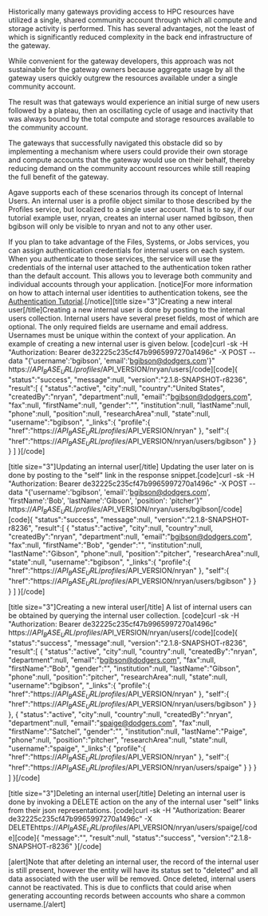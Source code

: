 Historically many gateways providing access to HPC resources have utilized a single, shared community account through which all compute and storage activity is performed. This has several advantages, not the least of which is significantly reduced complexity in the back end infrastructure of the gateway.

While convenient for the gateway developers, this approach was not sustainable for the gateway owners because aggregate usage by all the gateway users quickly outgrew the resources available under a single community account.

The result was that gateways would experience an initial surge of new users followed by a plateau, then an oscillating cycle of usage and inactivity that was always bound by the total compute and storage resources available to the community account.

The gateways that successfully navigated this obstacle did so by implementing a mechanism where users could provide their own storage and compute accounts that the gateway would use on their behalf, thereby reducing demand on the community account resources while still reaping the full benefit of the gateway.

Agave supports each of these scenarios through its concept of Internal Users. An internal user is a profile object similar to those described by the Profiles service, but localized to a single user account. That is to say, if our tutorial example user, nryan, creates an internal user named bgibson, then bgibson will only be visible to nryan and not to any other user.

If you plan to take advantage of the Files, Systems, or Jobs services, you can assign authentication credentials for internal users on each system. When you authenticate to those services, the service will use the credentials of the internal user attached to the authentication token rather than the default account. This allows you to leverage both community and individual accounts through your application. [notice]For more information on how to attach internal user identities to authentication tokens, see the <a title="Authentication Tutorial" href="http://agaveapi.co/authentication-tutorial/">Authentication Tutorial</a>.[/notice][title size="3"]Creating a new interal user[/title]Creating a new internal user is done by posting to the internal users collection. Internal users have several preset fields, most of which are optional. The only required fields are username and email address. Usernames must be unique within the context of your application. An example of creating a new internal user is given below. [code]curl -sk -H &quot;Authorization: Bearer de32225c235cf47b9965997270a1496c&quot; -X POST --data &quot;{'username':'bgibson', 'email':'bgibson@dodgers.com'}&quot; https://$API_BASE_URL/profiles/$API_VERSION/nryan/users[/code][code]{
   &quot;status&quot;:&quot;success&quot;,
   &quot;message&quot;:null,
   &quot;version&quot;:&quot;2.1.8-SNAPSHOT-r8236&quot;,
   &quot;result&quot;:[
      {
         &quot;status&quot;:&quot;active&quot;,
         &quot;city&quot;:null,
         &quot;country&quot;:&quot;United States&quot;,
         &quot;createdBy&quot;:&quot;nryan&quot;,
         &quot;department&quot;:null,
         &quot;email&quot;:&quot;bgibson@dodgers.com&quot;,
         &quot;fax&quot;:null,
         &quot;firstName&quot;:null,
         &quot;gender&quot;:&quot;&quot;,
         &quot;institution&quot;:null,
         &quot;lastName&quot;:null,
         &quot;phone&quot;:null,
         &quot;position&quot;:null,
         &quot;researchArea&quot;:null,
         &quot;state&quot;:null,
         &quot;username&quot;:&quot;bgibson&quot;,
         &quot;_links&quot;:{
            &quot;profile&quot;:{
               &quot;href&quot;:&quot;https://$API_BASE_URL/profiles/$API_VERSION/nryan&quot;
            },
            &quot;self&quot;:{
               &quot;href&quot;:&quot;https://$API_BASE_URL/profiles/$API_VERSION/nryan/users/bgibson&quot;
            }
         }
      }
   ]
}[/code]

[title size="3"]Updating an internal user[/title] Updating the user later on is done by posting to the "self" link in the response snippet.[code]curl -sk -H &quot;Authorization: Bearer de32225c235cf47b9965997270a1496c&quot; -X POST --data &quot;{'username':'bgibson', 'email':'bgibson@dodgers.com', 'firstName':'Bob', 'lastName':'Gibson', 'position': 'pitcher'}&quot; https://$API_BASE_URL/profiles/$API_VERSION/nryan/users/bgibson[/code][code]{
   &quot;status&quot;:&quot;success&quot;,
   &quot;message&quot;:null,
   &quot;version&quot;:&quot;2.1.8-SNAPSHOT-r8236&quot;,
   &quot;result&quot;:[
      {
         &quot;status&quot;:&quot;active&quot;,
         &quot;city&quot;:null,
         &quot;country&quot;:null,
         &quot;createdBy&quot;:&quot;nryan&quot;,
         &quot;department&quot;:null,
         &quot;email&quot;:&quot;bgibson@dodgers.com&quot;,
         &quot;fax&quot;:null,
         &quot;firstName&quot;:&quot;Bob&quot;,
         &quot;gender&quot;:&quot;&quot;,
         &quot;institution&quot;:null,
         &quot;lastName&quot;:&quot;Gibson&quot;,
         &quot;phone&quot;:null,
         &quot;position&quot;:&quot;pitcher&quot;,
         &quot;researchArea&quot;:null,
         &quot;state&quot;:null,
         &quot;username&quot;:&quot;bgibson&quot;,
         &quot;_links&quot;:{
            &quot;profile&quot;:{
               &quot;href&quot;:&quot;https://$API_BASE_URL/profiles/$API_VERSION/nryan&quot;
            },
            &quot;self&quot;:{
               &quot;href&quot;:&quot;https://$API_BASE_URL/profiles/$API_VERSION/nryan/users/bgibson&quot;
            }
         }
      }
   ]
}[/code]

[title size="3"]Creating a new interal user[/title] A list of internal users can be obtained by querying the internal user collection. [code]curl -sk -H &quot;Authorization: Bearer de32225c235cf47b9965997270a1496c&quot; https://$API_BASE_URL/profiles/$API_VERSION/nryan/users[/code][code]{
   &quot;status&quot;:&quot;success&quot;,
   &quot;message&quot;:null,
   &quot;version&quot;:&quot;2.1.8-SNAPSHOT-r8236&quot;,
   &quot;result&quot;:[
      {
         &quot;status&quot;:&quot;active&quot;,
         &quot;city&quot;:null,
         &quot;country&quot;:null,
         &quot;createdBy&quot;:&quot;nryan&quot;,
         &quot;department&quot;:null,
         &quot;email&quot;:&quot;bgibson@dodgers.com&quot;,
         &quot;fax&quot;:null,
         &quot;firstName&quot;:&quot;Bob&quot;,
         &quot;gender&quot;:&quot;&quot;,
         &quot;institution&quot;:null,
         &quot;lastName&quot;:&quot;Gibson&quot;,
         &quot;phone&quot;:null,
         &quot;position&quot;:&quot;pitcher&quot;,
         &quot;researchArea&quot;:null,
         &quot;state&quot;:null,
         &quot;username&quot;:&quot;bgibson&quot;,
         &quot;_links&quot;:{
            &quot;profile&quot;:{
               &quot;href&quot;:&quot;https://$API_BASE_URL/profiles/$API_VERSION/nryan&quot;
            },
            &quot;self&quot;:{
               &quot;href&quot;:&quot;https://$API_BASE_URL/profiles/$API_VERSION/nryan/users/bgibson&quot;
            }
         }
      },
      {
         &quot;status&quot;:&quot;active&quot;,
         &quot;city&quot;:null,
         &quot;country&quot;:null,
         &quot;createdBy&quot;:&quot;nryan&quot;,
         &quot;department&quot;:null,
         &quot;email&quot;:&quot;spaige@dodgers.com&quot;,
         &quot;fax&quot;:null,
         &quot;firstName&quot;:&quot;Satchel&quot;,
         &quot;gender&quot;:&quot;&quot;,
         &quot;institution&quot;:null,
         &quot;lastName&quot;:&quot;Paige&quot;,
         &quot;phone&quot;:null,
         &quot;position&quot;:&quot;pitcher&quot;,
         &quot;researchArea&quot;:null,
         &quot;state&quot;:null,
         &quot;username&quot;:&quot;spaige&quot;,
         &quot;_links&quot;:{
            &quot;profile&quot;:{
               &quot;href&quot;:&quot;https://$API_BASE_URL/profiles/$API_VERSION/nryan&quot;
            },
            &quot;self&quot;:{
               &quot;href&quot;:&quot;https://$API_BASE_URL/profiles/$API_VERSION/nryan/users/spaige&quot;
            }
         }
      }
   ]
}[/code]

[title size="3"]Deleting an internal user[/title] Deleting an internal user is done by invoking a DELETE action on the any of the internal user "self" links from their json representations. [code]curl -sk -H &quot;Authorization: Bearer de32225c235cf47b9965997270a1496c&quot; -X DELETEhttps://$API_BASE_URL/profiles/$API_VERSION/nryan/users/spaige[/code][code]{
   &quot;message&quot;:&quot;&quot;,
   &quot;result&quot;:null,
   &quot;status&quot;:&quot;success&quot;,
   &quot;version&quot;:&quot;2.1.8-SNAPSHOT-r8236&quot;
}[/code]

[alert]Note that after deleting an internal user, the record of the internal user is still present, however the entity will have its status set to "deleted" and all data associated with the user will be removed. Once deleted, internal users cannot be reactivated. This is due to conflicts that could arise when generating accounting records between accounts who share a common username.[/alert]